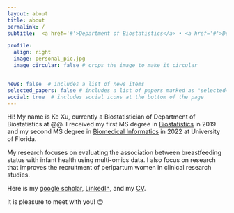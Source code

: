 ```yaml
---
layout: about
title: about
permalink: /
subtitle:  <a href='#'>Department of Biostatistics</a> • <a href='#'>Department of Biomedical Informatics</a> • University of Florida.

profile:
  align: right
  image: personal_pic.jpg
  image_circular: false # crops the image to make it circular


news: false  # includes a list of news items
selected_papers: false # includes a list of papers marked as "selected={true}"
social: true  # includes social icons at the bottom of the page
---
```


Hi! My name is Ke Xu, currently a Biostatistician of Department of Biostatistics at @@. I received my first MS degree in [Biostatistics](https://biostat.ufl.edu/) in 2019 and my second MS degree in [Biomedical Informatics](https://hobi.med.ufl.edu/) in 2022 at University of Florida.

My research focuses on evaluating the association between breastfeeding status with infant health using multi-omics data. I also focus on research that improves the recruitment of peripartum women in clinical research studies.

Here is my [google scholar](https://scholar.google.com/citations?user=NIW-2ZgAAAAJ&hl=en), [LinkedIn](https://www.linkedin.com/in/ke-xu-967251234/), and my <a href="/assets/pdf/CV_Ke_Xu.pdf" target="_blank">CV</a>.
 
 
 
It is pleasure to meet with you! :blush:
